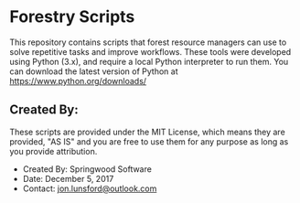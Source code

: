 # Forestry Scripts
This repository contains scripts that forest resource managers can use to solve repetitive tasks
and improve workflows.  These tools were developed using Python (3.x), and require a local
Python interpreter to run them.  You can download the latest version of Python at
https://www.python.org/downloads/


## Created By:
These scripts are provided under the MIT License, which means they are provided, "AS IS" and you are free to use them for any purpose as long as you provide attribution.

* Created By:  	Springwood Software
* Date:			December 5, 2017
* Contact:		jon.lunsford@outlook.com


